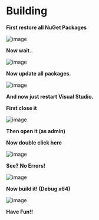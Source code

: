 # **Building** #

**First restore all NuGet Packages**

![image](https://user-images.githubusercontent.com/81165187/128634296-9e81cdd6-0096-475c-813d-95d1ab4be21c.png)

**Now wait..**

![image](https://user-images.githubusercontent.com/81165187/128634316-285f211a-f655-40e5-81ac-42c7d096090c.png)

**Now update all packages.**

![image](https://user-images.githubusercontent.com/81165187/128634399-5f0fb56e-9dd0-43ce-8648-49435c4ab826.png)

**And now just restart Visual Studio.**


**First close it**

![image](https://user-images.githubusercontent.com/81165187/128634948-30121f54-353d-41fa-9a77-e35590096573.png)


**Then open it (as admin)**

**Now double click here**

![image](https://user-images.githubusercontent.com/81165187/128634999-eee644a1-6cc5-4f6d-8dcf-ce2eab3f1f2c.png)

**See? No Errors!**

![image](https://user-images.githubusercontent.com/81165187/128635037-4901d46b-1bf5-45f0-8dbe-a172ea838d71.png)

**Now build it! (Debug x64)**

![image](https://user-images.githubusercontent.com/81165187/128635065-12c0b0f7-ea9a-4e67-95da-6917dac5d758.png)

**Have Fun!!**
